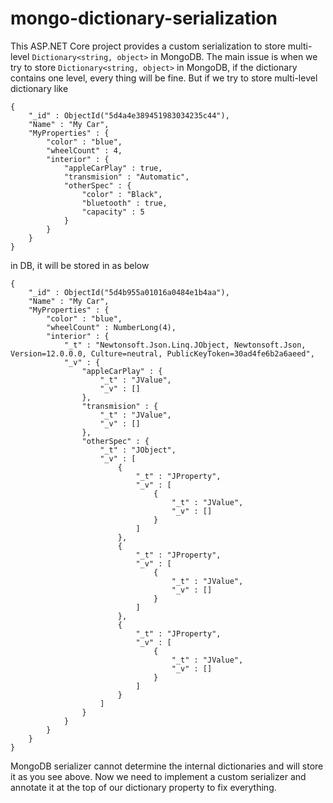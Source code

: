 # mongo-dictionary-serialization
This ASP.NET Core project provides a custom serialization to store multi-level `Dictionary<string, object>` in MongoDB.
The main issue is when we try to store `Dictionary<string, object>` in MongoDB, if the dictionary contains one level, every thing will be fine. 
But if we try to store multi-level dictionary like 
```
{
    "_id" : ObjectId("5d4a4e389451983034235c44"),
    "Name" : "My Car",
    "MyProperties" : {
        "color" : "blue",
        "wheelCount" : 4,
        "interior" : {
            "appleCarPlay" : true,
            "transmision" : "Automatic",
            "otherSpec" : {
                "color" : "Black",
                "bluetooth" : true,
                "capacity" : 5
            }
        }
    }
}
```
in DB, it will be stored in as below
```
{
    "_id" : ObjectId("5d4b955a01016a0484e1b4aa"),
    "Name" : "My Car",
    "MyProperties" : {
        "color" : "blue",
        "wheelCount" : NumberLong(4),
        "interior" : {
            "_t" : "Newtonsoft.Json.Linq.JObject, Newtonsoft.Json, Version=12.0.0.0, Culture=neutral, PublicKeyToken=30ad4fe6b2a6aeed",
            "_v" : {
                "appleCarPlay" : {
                    "_t" : "JValue",
                    "_v" : []
                },
                "transmision" : {
                    "_t" : "JValue",
                    "_v" : []
                },
                "otherSpec" : {
                    "_t" : "JObject",
                    "_v" : [ 
                        {
                            "_t" : "JProperty",
                            "_v" : [ 
                                {
                                    "_t" : "JValue",
                                    "_v" : []
                                }
                            ]
                        }, 
                        {
                            "_t" : "JProperty",
                            "_v" : [ 
                                {
                                    "_t" : "JValue",
                                    "_v" : []
                                }
                            ]
                        }, 
                        {
                            "_t" : "JProperty",
                            "_v" : [ 
                                {
                                    "_t" : "JValue",
                                    "_v" : []
                                }
                            ]
                        }
                    ]
                }
            }
        }
    }
}
```
MongoDB serializer cannot determine the internal dictionaries and will store it as you see above. 
Now we need to implement a custom serializer and annotate it at the top of our dictionary property to fix everything.